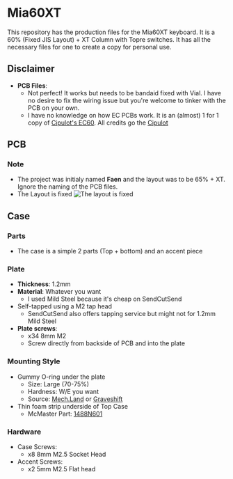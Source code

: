 # Mia60XT
This repository has the production files for the Mia60XT keyboard. It is a 60% (Fixed JIS Layout) + XT Column with Topre switches.
It has all the necessary files for one to create a copy for personal use.

##  Disclaimer
- **PCB Files**: 
  - Not perfect! It works but needs to be bandaid fixed with Vial. I have no desire to fix the wiring issue but you're welcome to tinker with the PCB on your own.
  - I have no knowledge on how EC PCBs work. It is an (almost) 1 for 1 copy of [Cipulot's EC60](https://github.com/Cipulot/EC60). All credits go the [Cipulot](https://github.com/Cipulot)

## PCB
### Note
- The project was initialy named **Faen** and the layout was to be 65% + XT. Ignore the naming of the PCB files.
- The Layout is fixed
![The layout is fixed](https://i.imgur.com/G2opOJH.jpg)

## Case
### Parts
- The case is a simple 2 parts (Top + bottom) and an accent piece
### Plate
- **Thickness**: 1.2mm
- **Material**: Whatever you want
  - I used Mild Steel because it's cheap on SendCutSend
- Self-tapped using a M2 tap head
  - SendCutSend also offers tapping service but might not for 1.2mm Mild Steel
- **Plate screws**:
  - x34 8mm M2 
  - Screw directly from backside of PCB and into the plate
### Mounting Style
- Gummy O-ring under the plate
  - Size: Large (70-75%)
  - Hardness: W/E you want
  - Source: [Mech.Land](https://mech.land/) or [Graveshift](https://graveshift.com/)
- Thin foam strip underside of Top Case
  - McMaster Part: [1488N601](https://www.mcmaster.com/1488N601/)
### Hardware
- Case Screws:
  - x8 8mm M2.5 Socket Head
- Accent Screws:
  - x2 5mm M2.5 Flat head
